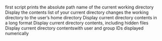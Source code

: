 first script prints the absolute path name of the current working directory
Display the contents list of your current directory
changes the working directory to the user’s home directory
Display current directory contents in a long format
Display current directory contents, including hidden files 
Display current directory contentswith user and group IDs displayed numerically

